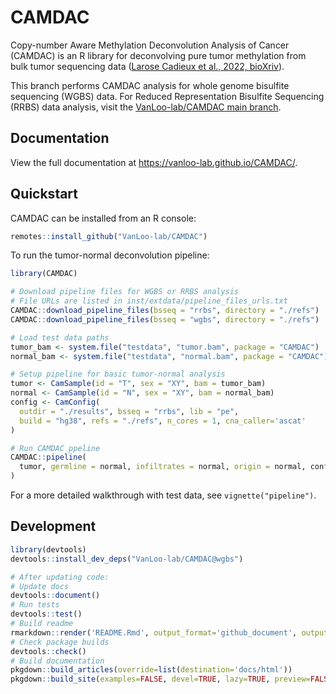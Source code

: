 
<!-- README.md is generated from README.Rmd. Please edit that file -->

# CAMDAC

Copy-number Aware Methylation Deconvolution Analysis of Cancer (CAMDAC)
is an R library for deconvolving pure tumor methylation from bulk tumor
sequencing data ([Larose Cadieux et al., 2022,
bioXriv](https://www.biorxiv.org/content/10.1101/2020.11.03.366252v2)).

This branch performs CAMDAC analysis for whole genome bisulfite
sequencing (WGBS) data. For Reduced Representation Bisulfite Sequencing
(RRBS) data analysis, visit the [VanLoo-lab/CAMDAC main
branch](https://github.com/VanLoo-lab/CAMDAC/tree/main).

<!-- badges: start -->

<!-- badges: end -->

## Documentation

View the full documentation at <https://vanloo-lab.github.io/CAMDAC/>.

## Quickstart

CAMDAC can be installed from an R console:

``` r
remotes::install_github("VanLoo-lab/CAMDAC")
```

To run the tumor-normal deconvolution pipeline:

``` r
library(CAMDAC)

# Download pipeline files for WGBS or RRBS analysis
# File URLs are listed in inst/extdata/pipeline_files_urls.txt
CAMDAC::download_pipeline_files(bsseq = "rrbs", directory = "./refs")
CAMDAC::download_pipeline_files(bsseq = "wgbs", directory = "./refs")

# Load test data paths
tumor_bam <- system.file("testdata", "tumor.bam", package = "CAMDAC")
normal_bam <- system.file("testdata", "normal.bam", package = "CAMDAC")

# Setup pipeline for basic tumor-normal analysis
tumor <- CamSample(id = "T", sex = "XY", bam = tumor_bam)
normal <- CamSample(id = "N", sex = "XY", bam = normal_bam)
config <- CamConfig(
  outdir = "./results", bsseq = "rrbs", lib = "pe",
  build = "hg38", refs = "./refs", n_cores = 1, cna_caller='ascat'
)

# Run CAMDAC ppeline
CAMDAC::pipeline(
  tumor, germline = normal, infiltrates = normal, origin = normal, config
)
```

For a more detailed walkthrough with test data, see
`vignette("pipeline")`.

## Development

``` r
library(devtools)
devtools::install_dev_deps("VanLoo-lab/CAMDAC@wgbs")

# After updating code:
# Update docs
devtools::document()
# Run tests
devtools::test()
# Build readme
rmarkdown::render('README.Rmd', output_format='github_document', output_file='README.md')
# Check package builds
devtools::check()
# Build documentation
pkgdown::build_articles(override=list(destination='docs/html'))
pkgdown::build_site(examples=FALSE, devel=TRUE, lazy=TRUE, preview=FALSE, override=list(destination='docs/html'))
```
